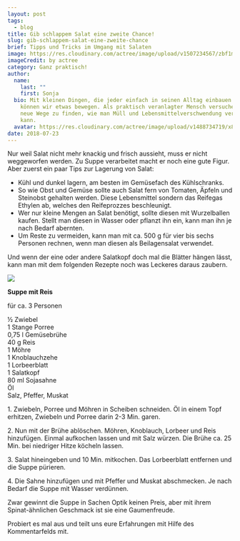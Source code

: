 ```yaml
---
layout: post
tags:
  - blog
title: Gib schlappem Salat eine zweite Chance!
slug: gib-schlappem-salat-eine-zweite-chance
brief: Tipps und Tricks im Umgang mit Salaten
image: https://res.cloudinary.com/actree/image/upload/v1507234567/zbf1mroubnvjsqzepyve.png
imageCredit: by actree
category: Ganz praktisch!
author:
  name:
    last: ""
    first: Sonja
  bio: Mit kleinen Dingen, die jeder einfach in seinen Alltag einbauen kann,
    können wir etwas bewegen. Als praktisch veranlagter Mensch versuche ich,
    neue Wege zu finden, wie man Müll und Lebensmittelverschwendung verhindern
    kann.
  avatar: https://res.cloudinary.com/actree/image/upload/v1488734719/x8yjmgb9aevnzug1znrt.jpg
date: 2018-07-23
---
```


Nur weil Salat nicht mehr knackig und frisch aussieht, muss er nicht weggeworfen werden. 
Zu Suppe verarbeitet macht er noch eine gute Figur. 
Aber zuerst ein paar Tips zur Lagerung von Salat:<p><ul><li>Kühl und dunkel lagern, am besten im Gemüsefach des Kühlschranks.<li>So wie Obst und Gemüse sollte auch Salat fern von Tomaten, Äpfeln und Steinobst gehalten werden. Diese Lebensmittel sondern das Reifegas Ethylen ab, welches den Reifeprozzes beschleunigt.<li>Wer nur kleine Mengen an Salat benötigt, sollte diesen mit Wurzelballen kaufen. Stellt man diesen in Wasser oder pflanzt ihn ein, kann man ihn je nach Bedarf abernten.<li>Um Reste zu vermeiden, kann man mit ca. 500 g für vier bis sechs Personen rechnen, wenn man diesen als Beilagensalat verwendet.</ul><p>Und wenn der eine oder andere Salatkopf doch mal die Blätter hängen lässt, kann man mit dem folgenden Rezepte noch was Leckeres daraus zaubern.<p><img src="http://res.cloudinary.com/actree/image/upload/c_fit,h_600,q_80/fcmghxrnubvdj5xab7qm" /><p>**Suppe mit Reis**<p>für ca. 3 Personen<p>½ Zwiebel<br>
1 Stange Porree<br>0,75 l Gemüsebrühe<br>40 g Reis<br>1 Möhre<br>1 Knoblauchzehe<br>1 Lorbeerblatt<br>1 Salatkopf<br>80 ml Sojasahne<br>Öl<br>Salz, Pfeffer, Muskat<p></ul>1. Zwiebeln, Porree und Möhren
in Scheiben schneiden. Öl in einem Topf erhitzen, Zwiebeln und Porree darin 2-3 Min. garen.<p>2. Nun mit der Brühe ablöschen. Möhren, Knoblauch, Lorbeer und Reis hinzufügen. Einmal aufkochen lassen und mit Salz würzen. Die Brühe ca. 25 Min. bei niedriger Hitze köcheln lassen.<p>3. Salat hineingeben und 10 Min. mitkochen. Das Lorbeerblatt entfernen und die Suppe pürieren.<p>4. Die Sahne hinzufügen und mit Pfeffer und Muskat abschmecken. Je nach Bedarf die Suppe mit Wasser verdünnen.<p>Zwar gewinnt die Suppe in Sachen Optik keinen Preis, aber mit ihrem Spinat-ähnlichen Geschmack ist sie eine Gaumenfreude.<p>Probiert es mal aus und teilt uns eure Erfahrungen mit Hilfe des Kommentarfelds mit.